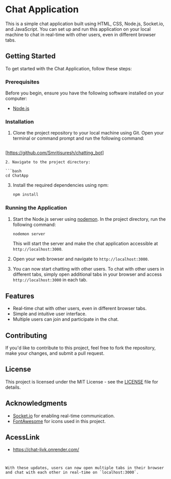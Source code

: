  # Chat Application

This is a simple chat application built using HTML, CSS, Node.js, Socket.io, and JavaScript. You can set up and run this application on your local machine to chat in real-time with other users, even in different browser tabs.

## Getting Started

To get started with the Chat Application, follow these steps:

### Prerequisites

Before you begin, ensure you have the following software installed on your computer:

- [Node.js](https://nodejs.org/)

### Installation

1. Clone the project repository to your local machine using Git. Open your terminal or command prompt and run the following command:

   ```bash
 [https://github.com/Smritisuresh/chatting_bot]
   ```
2. Navigate to the project directory:

   ```bash
   cd ChatApp
   ```

3. Install the required dependencies using npm:

   ```bash
   npm install
   ```

### Running the Application

1. Start the Node.js server using [nodemon](https://www.npmjs.com/package/nodemon). In the project directory, run the following command:

   ```bash
   nodemon server
   ```

   This will start the server and make the chat application accessible at `http://localhost:3000`.

2. Open your web browser and navigate to `http://localhost:3000`.

3. You can now start chatting with other users. To chat with other users in different tabs, simply open additional tabs in your browser and access `http://localhost:3000` in each tab.

## Features

- Real-time chat with other users, even in different browser tabs.
- Simple and intuitive user interface.
- Multiple users can join and participate in the chat.

## Contributing

If you'd like to contribute to this project, feel free to fork the repository, make your changes, and submit a pull request.

## License

This project is licensed under the MIT License - see the [LICENSE](LICENSE) file for details.

## Acknowledgments

- [Socket.io](https://socket.io/) for enabling real-time communication.
- [FontAwesome](https://fontawesome.com/) for icons used in this project.

 ## AcessLink
- https://chat-ljvk.onrender.com/
```


With these updates, users can now open multiple tabs in their browser and chat with each other in real-time on `localhost:3000`.
